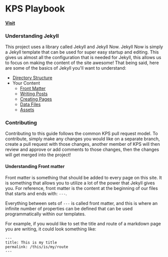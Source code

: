 # KPS Playbook

#### [Visit](https://pages.git.uscis.dhs.gov/USCIS/didit_playbook/)

### Understanding Jekyll

This project uses a library called Jekyll and Jekyll Now. Jekyll Now is simply a Jekyll template that can be used
for super easy startup and editing. This gives us almost all the configuration that is needed for Jekyll, this allows
us to focus on making the content of the site awesome! That being said, here are some of the basics of Jekyll you'll
want to understand:

- [Directory Structure](https://jekyllrb.com/docs/structure/)
- Your Content
    - [Front Matter](https://jekyllrb.com/docs/frontmatter/)
    - [Writing Posts](https://jekyllrb.com/docs/posts/)
    - [Creating Pages](https://jekyllrb.com/docs/pages/)
    - [Data Files](https://jekyllrb.com/docs/datafiles/)
    - [Assets](https://jekyllrb.com/docs/assets/)

### Contributing

Contributing to this guide follows the common KPS pull request model. To contribute, simply make any changes you
would like on a separate branch, create a pull request with those changes, another member of KPS will then
review and approve or add comments to those changes, then the changes will get merged into the project!

#### Understanding Front matter

Front matter is something that should be added to every page on this site. It is something that allows you
to utilize a lot of the power that Jekyll gives you. For reference, front matter is the content at the beginning
of our files that starts and ends with: `---`.

Everything between sets of `---` is called front matter, and this is where an infinite number of properties
can be defined that can be used programmatically within our templates.

For example, if you would like to set the title and route of a markdown page you are writing, it could
look something like:

```
---
title: This is my title
permalink: /this/is/my/route
---
```
